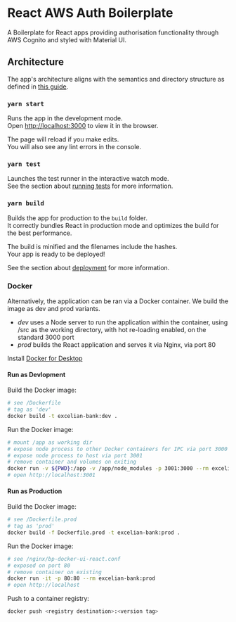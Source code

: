 # React AWS Auth Boilerplate

A Boilerplate for React apps providing authorisation functionality through AWS Cognito and styled with Material UI.

## Architecture

The app's architecture aligns with the semantics and directory structure as defined in [this guide](http://bit.ly/scaleable-apps).

### `yarn start`

Runs the app in the development mode.<br />
Open [http://localhost:3000](http://localhost:3000) to view it in the browser.

The page will reload if you make edits.<br />
You will also see any lint errors in the console.

### `yarn test`

Launches the test runner in the interactive watch mode.<br />
See the section about [running tests](https://facebook.github.io/create-react-app/docs/running-tests) for more information.

### `yarn build`

Builds the app for production to the `build` folder.<br />
It correctly bundles React in production mode and optimizes the build for the best performance.

The build is minified and the filenames include the hashes.<br />
Your app is ready to be deployed!

See the section about [deployment](https://facebook.github.io/create-react-app/docs/deployment) for more information.

### Docker

Alternatively, the application can be ran via a Docker container. We build the image as dev and prod variants.

- _dev_ uses a Node server to run the application within the container, using /src as the working directory, with hot re-loading enabled, on the standard 3000 port
- _prod_ builds the React application and serves it via Nginx, via port 80

Install [Docker for Desktop](https://hub.docker.com/?overlay=onboarding)

#### Run as Devlopment

Build the Docker image:

```bash
# see /Dockerfile
# tag as 'dev'
docker build -t excelian-bank:dev .
```

Run the Docker image:

```bash
# mount /app as working dir
# expose node process to other Docker containers for IPC via port 3000
# expose node process to host via port 3001
# remove container and volumes on exiting
docker run -v ${PWD}:/app -v /app/node_modules -p 3001:3000 --rm excelian-bank:dev
# open http://localhost:3001
```

#### Run as Production

Build the Docker image:

```bash
# see /Dockerfile.prod
# tag as 'prod'
docker build -f Dockerfile.prod -t excelian-bank:prod .
```

Run the Docker image:

```bash
# see /nginx/bp-docker-ui-react.conf
# exposed on port 80
# remove container on existing
docker run -it -p 80:80 --rm excelian-bank:prod
# open http://localhost
```

Push to a container registry:

```bash
docker push <registry destination>:<version tag>
```
